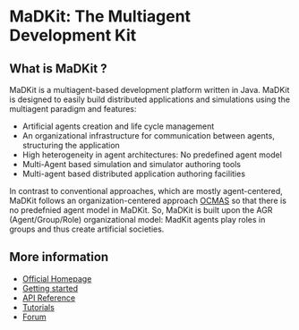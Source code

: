 MaDKit: The Multiagent Development Kit
================================================

What is MaDKit ?
-----------------

MaDKit is a multiagent-based development platform written in Java.
MaDKit is designed to easily build distributed applications and simulations using the multiagent paradigm and features:

* Artificial agents creation and life cycle management
* An organizational infrastructure for communication between agents, structuring the application
* High heterogeneity in agent architectures: No predefined agent model
* Multi-Agent based simulation and simulator authoring tools
* Multi-agent based distributed application authoring facilities

In contrast to conventional approaches, which are mostly agent-centered, MaDKit follows an organization-centered approach [OCMAS][1]
so that there is no predefnied agent model in MaDKit. So, MaDKit is built upon the AGR (Agent/Group/Role) organizational model:
MadKit agents play roles in groups and thus create artificial societies.
 
More information
------------------------------------------------

* [Official Homepage](http://www.madkit.org)
* [Getting started](http://www.madkit.net/README.html)
* [API Reference](http://www.madkit.org/api/madkit5)
* [Tutorials](http://www.madkit.org/tutorials)
* [Forum](http://www.madkit.org/forum)


[1]: http://janela.lirmm.fr/~fmichel/publi/pdfs/ferber04ocmas.pdf
